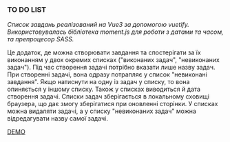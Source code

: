 ### TO DO LIST

*Список завдань реалізований на Vue3 за допомогою vuetify. Використовувалась бібліотека moment.js для роботи з датами та часом, та препроцесор SASS.*

Це додаток, де можна створювати завдання та спостерігати за їх виконанням у двох окремих списках ("виконаних задач", "невиконаних задач"). 
Під час створення задачі потрібно вказати лише назву задач. При створенні задачі, вона одразу потрапляє у список "невиконані завдання". Якщо натиснути на одну із задач у списку, то вона опиняється у іншому списку.
Також у списках виводиться й дата створення задачі. 
Списки задач зберігається в локальному сховищі браузера, що дає змогу зберігатися при оновленні сторінки.
У списках можна видаляти задачі, а у списку "невиконаних задач" можна відредагувати назву самої задачі.

[DEMO](https://todolist-tony.vercel.app/)
